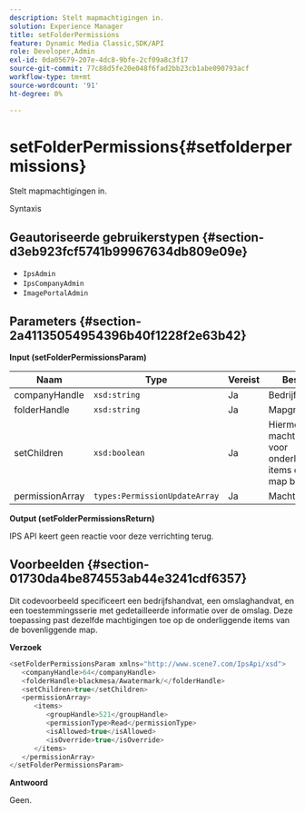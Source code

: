 ```yaml
---
description: Stelt mapmachtigingen in.
solution: Experience Manager
title: setFolderPermissions
feature: Dynamic Media Classic,SDK/API
role: Developer,Admin
exl-id: 0da05679-207e-4dc8-9bfe-2cf09a8c3f17
source-git-commit: 77c88d5fe20e048f6fad2bb23cb1abe090793acf
workflow-type: tm+mt
source-wordcount: '91'
ht-degree: 0%

---
```


# setFolderPermissions{#setfolderpermissions}

Stelt mapmachtigingen in.

Syntaxis

## Geautoriseerde gebruikerstypen {#section-d3eb923fcf5741b99967634db809e09e}

* `IpsAdmin`
* `IpsCompanyAdmin`
* `ImagePortalAdmin`

## Parameters {#section-2a41135054954396b40f1228f2e63b42}

**Input (setFolderPermissionsParam)**

| Naam | Type | Vereist | Beschrijving |
|---|---|---|---|
| companyHandle | `xsd:string` | Ja | Bedrijfshandgreep. |
| folderHandle | `xsd:string` | Ja | Mapgreep. |
| setChildren | `xsd:boolean` | Ja | Hiermee stelt u machtigingen in voor onderliggende items die tot de map behoren. |
| permissionArray | `types:PermissionUpdateArray` | Ja | Machtigingenarray. |

**Output (setFolderPermissionsReturn)**

IPS API keert geen reactie voor deze verrichting terug.

## Voorbeelden {#section-01730da4be874553ab44e3241cdf6357}

Dit codevoorbeeld specificeert een bedrijfshandvat, een omslaghandvat, en een toestemmingsserie met gedetailleerde informatie over de omslag. Deze toepassing past dezelfde machtigingen toe op de onderliggende items van de bovenliggende map.

**Verzoek**

```java
<setFolderPermissionsParam xmlns="http://www.scene7.com/IpsApi/xsd">
   <companyHandle>64</companyHandle>
   <folderHandle>blackmesa/Awatermark/</folderHandle>
   <setChildren>true</setChildren>
   <permissionArray>
      <items>
         <groupHandle>521</groupHandle>
         <permissionType>Read</permissionType>
         <isAllowed>true</isAllowed>
         <isOverride>true</isOverride>
      </items>
   </permissionArray>
</setFolderPermissionsParam>
```

**Antwoord**

Geen.
